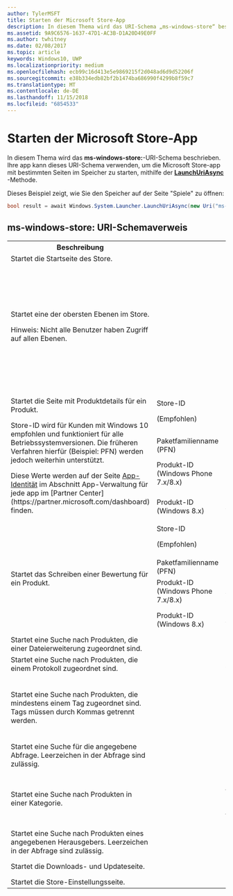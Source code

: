 ```yaml
---
author: TylerMSFT
title: Starten der Microsoft Store-App
description: In diesem Thema wird das URI-Schema „ms-windows-store“ beschrieben. Ihre app kann dieses URI-Schema verwenden, um die Microsoft Store-app mit bestimmten Seiten im Speicher zu starten.
ms.assetid: 9A9C6576-1637-47D1-AC3B-D1A20D49E0FF
ms.author: twhitney
ms.date: 02/08/2017
ms.topic: article
keywords: Windows10, UWP
ms.localizationpriority: medium
ms.openlocfilehash: ecb99c16d413e5e9869215f2d048ad6d9d52206f
ms.sourcegitcommit: e38b334edb82bf2b1474ba686990f4299b8f59c7
ms.translationtype: MT
ms.contentlocale: de-DE
ms.lasthandoff: 11/15/2018
ms.locfileid: "6854533"
---
```

# <a name="launch-the-microsoft-store-app"></a>Starten der Microsoft Store-App



In diesem Thema wird das **ms-windows-store:**-URI-Schema beschrieben. Ihre app kann dieses URI-Schema verwenden, um die Microsoft Store-app mit bestimmten Seiten im Speicher zu starten, mithilfe der [**LaunchUriAsync**](https://msdn.microsoft.com/library/windows/apps/hh701476) -Methode.

Dieses Beispiel zeigt, wie Sie den Speicher auf der Seite "Spiele" zu öffnen:

```cs
bool result = await Windows.System.Launcher.LaunchUriAsync(new Uri("ms-windows-store://navigatetopage/?Id=Games"));
```

## <a name="ms-windows-store-uri-scheme-reference"></a>ms-windows-store: URI-Schemaverweis

<table>
<tr><th>Beschreibung</th><th></th><th>URI-Schema</th></tr>
<tr><td>Startet die Startseite des Store.</td><td /><td>ms-windows-store://home</td></tr>
<tr><td>Startet eine der obersten Ebenen im Store.<p>Hinweis: Nicht alle Benutzer haben Zugriff auf allen Ebenen.</p>
</td><td /><td>
<p>ms-windows-store://navigatetopage/?Id=Apps </p>
<p>ms-windows-store://navigatetopage/?Id=Games</p>
<p>ms-windows-store://navigatetopage/?Id=Music</p>
<p>ms-windows-store://navigatetopage/?Id=Video</p>
<p>ms-windows-store://navigatetopage/?Id=LOB</p>
</td>
</tr>
<tr>
<td rowspan="4">Startet die Seite mit Produktdetails für ein Produkt. <p>Store-ID wird für Kunden mit Windows 10 empfohlen und funktioniert für alle Betriebssystemversionen. Die früheren Verfahren hierfür (Beispiel: PFN) werden jedoch weiterhin unterstützt.</p>
<p>Diese Werte werden auf der Seite <a href="https://msdn.microsoft.com/library/windows/apps/mt148561.aspx">App-Identität</a> im Abschnitt App-Verwaltung für jede app im [Partner Center](https://partner.microsoft.com/dashboard) finden.</p>
</td>
<td>
Store-ID <p>(Empfohlen)</p>
</td>
<td>
<p>ms-windows-store://pdp/?ProductId=9WZDNCRFHVJL</p>
</td>
</tr>
<tr>
<td>Paketfamilienname (PFN)</td>
<td>ms-windows-store://pdp/?PFN= Microsoft.Office.OneNote_8wekyb3d8bbwe
</td>
</tr>
<tr>
<td>Produkt-ID (Windows Phone 7.x/8.x)</td>
<td>ms-windows-store://pdp/?PhoneAppId=ca05b3ab-f157-450c-8c49-a1f127f5e71d </td>
</tr>
<tr>
<td>Produkt-ID (Windows 8.x)</td>
<td>ms-windows-store://pdp/?AppId=f022389f-f3a6-417e-ad23-704fbdf57117
</td>
</tr>
<tr>
<td rowspan="4">Startet das Schreiben einer Bewertung für ein Produkt.</td>
<td>Store-ID <p>(Empfohlen)</p></td>
<td>ms-windows-store://review/?ProductId=9WZDNCRFHVJL </td>
</tr>
<tr>
<td>Paketfamilienname (PFN)</td>
<td>ms-windows-store://review/?PFN= Microsoft.Office.OneNote_8wekyb3d8bbwe
</td>
</tr>
<tr>
<td>Produkt-ID (Windows Phone 7.x/8.x)</td>
<td>ms-windows-store://reviewapp/?AppId=ca05b3ab-f157-450c-8c49-a1f127f5e71d </td>
</tr>
<tr>
<td>Produkt-ID (Windows 8.x)</td>
<td>ms-windows-store://review/?AppId=f022389f-f3a6-417e-ad23-704fbdf57117 </td>
</tr>
<tr>
<td>Startet eine Suche nach Produkten, die einer Dateierweiterung zugeordnet sind. </td>
<td />
<td>ms-windows-store://assoc/?FileExt=pdf
</td>
</tr>
<tr>
<td>Startet eine Suche nach Produkten, die einem Protokoll zugeordnet sind.</td>
<td />
<td>ms-windows-store://assoc/?Protocol=ms-word </td>
</tr>
<tr>
<td>Startet eine Suche nach Produkten, die mindestens einem Tag zugeordnet sind. Tags müssen durch Kommas getrennt werden.
</td>
<td />
<td>
<p>ms-windows-store://assoc/?Tags=Photos_Rich_Media_Edit </p>
<p>ms-windows-store://assoc/?Tags=Photos_Rich_Media_Edit, Camera_Capture_App</p>
</td>
</tr>
<tr>
<td>
Startet eine Suche für die angegebene Abfrage. Leerzeichen in der Abfrage sind zulässig.
</td>
<td />
<td>ms-windows-store://search/?query=OneNote </td>
</tr>
<tr>
<td>Startet eine Suche nach Produkten in einer Kategorie.</td>
<td />
<td>
<p>ms-windows-store://browse/?type=Apps&amp;cat=Productivity</p>
<p>ms-windows-store://browse/?type=Apps&amp;cat=Health+%26+fitness </p>
</td>
</tr>
<tr>
<td>Startet eine Suche nach Produkten eines angegebenen Herausgebers. Leerzeichen in der Abfrage sind zulässig.
</td>
<td />
<td>ms-windows-store://publisher/?name=Microsoft Corporation
</td>
</tr>
<tr><td>Startet die Downloads- und Updateseite.</td>
<td />
<td>ms-windows-store://downloadsandupdates </td>
</tr>
<tr>
<td>Startet die Store-Einstellungsseite.</td>
<td />
<td>ms-windows-store://settings </td>
</tr>
</table>

 

 
